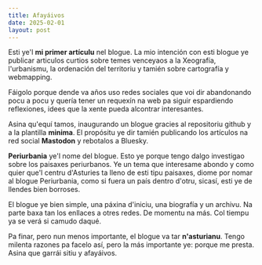 ```yaml
---
title: Afayáivos
date: 2025-02-01
layout: post
---
```


Esti ye'l **mi primer artículu** nel blogue. La mio intención con esti blogue ye publicar articulos curtios sobre temes venceyaos a la Xeografía, l'urbanismu, la ordenación del territoriu y tamién sobre cartografía y webmapping.

Fáigolo porque dende va años uso redes sociales que voi dir abandonando pocu a pocu y quería tener un requexín na web pa siguir espardiendo reflexiones, idees que la xente pueda alcontrar interesantes.

Asina qu'equí tamos, inaugurando un blogue gracies al repositoriu github y a la plantilla **minima**. El propósitu ye dir tamién publicando los artículos na red social **Mastodon** y rebotalos a Bluesky.

**Periurbania** ye'l nome del blogue. Esto ye porque tengo dalgo investigao sobre los paisaxes periurbanos. Ye un tema que interesame abondo y como quier que'l centru d'Asturies ta lleno de esti tipu paisaxes, diome por nomar al blogue Periurbania, como si fuera un país dentro d'otru, sicasí, esti ye de llendes bien borroses.

El blogue ye bien simple, una páxina d'iniciu, una biografía y un archivu. Na parte baxa tan los enllaces a otres redes. De momentu na más. Col tiempu ya se verá si camudo daqué. 

Pa finar, pero nun menos importante, el blogue va tar **n'asturianu**. Tengo milenta razones pa facelo así, pero la más importante ye: porque me presta. Asina que garrái sitiu y afayáivos.
